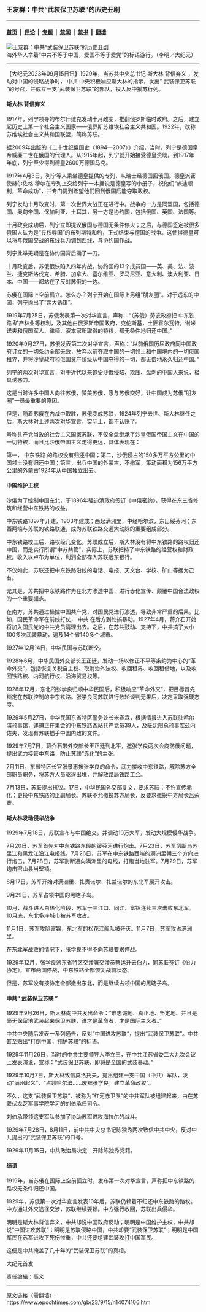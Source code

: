 ### 王友群：中共“武装保卫苏联”的历史丑剧

---

#### [首页](../../../..?n14074106) &nbsp;|&nbsp; [评论](../../../../../epoch-comment?n14074106) &nbsp;|&nbsp; [专题](../../../../../epoch-special?n14074106) &nbsp;|&nbsp; [禁闻](../../../../../epoch-news?n14074106) &nbsp;|&nbsp; [禁书](../../../../../books?n14074106) &nbsp;|&nbsp; [翻墙](https://github.com/gfw-breaker/nogfw/blob/master/README.md?n14074106)


<div><img alt="王友群：中共“武装保卫苏联”的历史丑剧" class="attachment-djy_600_400 size-djy_600_400 wp-post-image" src="https://i.epochtimes.com/assets/uploads/2023/09/id14074107-1602131902112603-600x400-600x338-600x338.jpg"/>
<div class="caption">
 海外华人举着“中共不等于中国，爱国不等于爱党”的标语游行。（李明／大纪元）
</div></div><hr/><div class="post_content" id="artbody" itemprop="articleBody">
 <!-- article content begin -->
 <p>
  【大纪元2023年09月15日讯】1929年，当苏共中央总书记
  <ok href="https://www.epochtimes.com/gb/tag/%E6%96%AF%E5%A4%A7%E6%9E%97.html">
   斯大林
  </ok>
  <ok href="https://www.epochtimes.com/gb/tag/%E8%83%8C%E4%BF%A1%E5%BC%83%E4%B9%89.html">
   背信弃义
  </ok>
  ，发动对中国的侵略战争时，
  <ok href="https://www.epochtimes.com/gb/tag/%E4%B8%AD%E5%85%B1.html">
   中共
  </ok>
  中央积极响应斯大林的指示，发出“
  <ok href="https://www.epochtimes.com/gb/tag/%E6%AD%A6%E8%A3%85%E4%BF%9D%E5%8D%AB%E8%8B%8F%E8%81%94.html">
   武装保卫苏联
  </ok>
  ”的号召，并成立一支“武装保卫苏联”的部队，投入反中援苏行列。
 </p>
 <h4 style="font-weight: 400;">
  <strong>
   <ok href="https://www.epochtimes.com/gb/tag/%E6%96%AF%E5%A4%A7%E6%9E%97.html">
    斯大林
   </ok>
   <ok href="https://www.epochtimes.com/gb/tag/%E8%83%8C%E4%BF%A1%E5%BC%83%E4%B9%89.html">
    背信弃义
   </ok>
  </strong>
 </h4>
 <p style="font-weight: 400;">
  1917年，列宁领导的布尔什维克发动十月政变，推翻俄罗斯临时政府。之后，建立起历史上第一个社会主义国家——俄罗斯苏维埃社会主义共和国。1922年，改称苏维埃社会主义共和国联盟，简称苏联。
 </p>
 <p style="font-weight: 400;">
  据2009年出版的《二十世纪俄国史（1894—2007）》介绍，当时，列宁是德国皇帝威廉二世在俄国的代理人。从1915年起，列宁就开始接受德皇资助。到1917年年底，列宁至少得到德皇2600万德国马克。
 </p>
 <p style="font-weight: 400;">
  1917年4月3日，列宁等人乘坐德皇提供的专列，从瑞士经德国回俄国。德皇派密使赫尔佐格·穆尔在专列上交给列宁一本据说是德皇写的小册子，祝他们“旅途顺利，革命成功”，并专门提到希望他们回到俄国后能夺取政权。
 </p>
 <p style="font-weight: 400;">
  列宁发动十月政变时，第一次世界大战正在进行中。战争的一方是同盟国，包括德国、奥匈帝国、保加利亚、土耳其，另一方是协约国，包括俄国、英国、法国等。
 </p>
 <p style="font-weight: 400;">
  十月政变成功后，列宁立即提议俄国与德国无条件停火；之后，与德国签定被很多俄国人认为是“丧权辱国”的布列斯特和约，正式结束与德国的战争。这使得德皇可以将与俄国交战的东线兵力调到西线，与协约国作战。
 </p>
 <p style="font-weight: 400;">
  列宁此举无疑是在协约国背后捅了一刀。
 </p>
 <p style="font-weight: 400;">
  十月政变后，苏俄很快陷入四年内战。协约国的13个成员国——英、美、法、波兰、捷克斯洛伐克、希腊、加拿大、塞尔维亚、罗马尼亚、意大利、澳大利亚、日本、中国——都站在了反对苏俄的一边。
 </p>
 <p style="font-weight: 400;">
  苏俄在国际上空前孤立。怎么办？列宁开始在国际上另组“朋友圈”。对于远东的中国，列宁抛出了“两大诱饵”。
 </p>
 <p style="font-weight: 400;">
  1919年7月25日，苏俄发表第一次对华宣言，声称：“（苏俄）劳农政府把
  <ok href="https://www.epochtimes.com/gb/tag/%E4%B8%AD%E4%B8%9C%E9%93%81%E8%B7%AF.html">
   中东铁路
  </ok>
  矿产林业等权利，及其他由俄罗斯帝国政府，克伦斯基，土匪霍尔瓦特，谢米诺夫和俄国军人、律师、资本家所取得的特权，都无条件地归还中国。”
 </p>
 <p style="font-weight: 400;">
  1920年9月27日，苏俄发表第二次对华宣言，声称：“以前俄国历届政府同中国政府订立的一切条约全部无效，放弃以前夺取中国的一切领土和中国境内的一切俄国租界，并将沙皇政府和俄国资产阶级从中国夺得的一切，都无偿地永久归还中国。”
 </p>
 <p style="font-weight: 400;">
  列宁的两次对华宣言，对于近代以来饱受沙俄侵略、欺压、盘剥的中国人来说，极具诱惑力。
 </p>
 <p style="font-weight: 400;">
  这是当时许多中国人向往苏俄，赞美苏俄，愿与苏俄交好，让中国成为苏俄“朋友圈”一员最重要的原因。
 </p>
 <p style="font-weight: 400;">
  但是，随着苏俄在内战中取胜，苏俄变成苏联，1924年列宁去世、斯大林继任之后，斯大林对上述两次对华宣言，实际上，都不认账了。
 </p>
 <p style="font-weight: 400;">
  号称共产党当政的社会主义国家苏联，不仅全盘继承了沙皇俄国帝国主义在中国的一切特权，而且比沙俄帝国主义走得更远，具体表现在：
 </p>
 <p style="font-weight: 400;">
  第一，
  <ok href="https://www.epochtimes.com/gb/tag/%E4%B8%AD%E4%B8%9C%E9%93%81%E8%B7%AF.html">
   中东铁路
  </ok>
  的路权没有归还中国；第二，沙俄侵占的150多万平方公里的中国领土没有归还中国；第三，出兵中国的外蒙古，不撤军，策动面积为156万平方公里的外蒙古1924年从中国独立出去。
 </p>
 <h4 style="font-weight: 400;">
  <strong>
   中国维护主权
  </strong>
 </h4>
 <p style="font-weight: 400;">
  沙俄为了控制中国东北，于1896年强迫清政府签订《中俄密约》，获得在东三省修筑和经营中东铁路的权益。
 </p>
 <p style="font-weight: 400;">
  中东铁路1897年开建，1903年建成；西起满洲里，中经哈尔滨，东出绥芬河；东西两端与苏联的铁路联通，成为苏联铁路交通大动脉的重要组成部分。
 </p>
 <p style="font-weight: 400;">
  中东铁路竣工后，路权经几变化。苏联成立后，斯大林没有将中东铁路的路权归还中国，而是实行所谓“中苏共管”，实际上，苏联把持了中东铁路的经营权和财政权。收入以卢布为单位，利润全部存入苏联远东银行。
 </p>
 <p style="font-weight: 400;">
  不仅如此，苏联还把中东铁路沿线的电话、电报、天文台、学校、矿山等据为己有。
 </p>
 <p style="font-weight: 400;">
  尤其是，苏共把中东铁路作为在北方渗透中国、进行赤化宣传、颠覆中国合法政权的一个重要据点。
 </p>
 <p style="font-weight: 400;">
  在南方，苏共通过操控中国共产党，对国民党进行渗透，导致非常严重的后果。比如，国民革命军在前线打仗，
  <ok href="https://www.epochtimes.com/gb/tag/%E4%B8%AD%E5%85%B1.html">
   中共
  </ok>
  在后方到处搞暴动。1927年4月，蒋介石开始将加入国民党的中共党员清理出去。之后，在苏共鼓动、支持下，中共搞了大小100多次武装暴动，遍及14个省140多个城市。
 </p>
 <p style="font-weight: 400;">
  1927年12月14日，中华民国与苏联断交。
 </p>
 <p style="font-weight: 400;">
  1928年6月，中华民国外交部长王正廷，发动一场以修正不平等条约为中心的“革命外交”，包括恢复关税自主权、取消治外法权、收回租界、收回租借地，以及收回铁路权、内河航行权、沿海贸易权等。
 </p>
 <p style="font-weight: 400;">
  1928年12月，东北的张学良归顺中华民国后，积极响应“革命外交”，把目标首先锁定在苏联控制的中东铁路。张学良同苏联进行数轮谈判无果后，决定采取强硬态度。
 </p>
 <p style="font-weight: 400;">
  1929年5月27日，中华民国东省特区警务处长米春霖，根据情报进入苏联驻哈尔滨领事馆，逮捕正在集会的中东铁路各站共产党员39人，及驻沈阳总领事库兹内佐夫，发现有苏联插手中国内政的文件。
 </p>
 <p style="font-weight: 400;">
  1929年7月7日，蒋介石带外交部长王正廷到北平，邀张学良两次会商防俄问题，提出武力接管中东路，防止苏联“赤化”的主张。
 </p>
 <p style="font-weight: 400;">
  7月11日，东省特区长官张景惠按张学良的命令，武力接收中东铁路，解除苏方全部职员职务，将苏方人员驱逐出境，并解散路局铁路工会。
 </p>
 <p style="font-weight: 400;">
  7月13日，苏联提出抗议。17日，中华民国外交部复文，要求苏联：不许宣传赤化；更换中东铁路的正副局长。苏联不允撤换苏方局长，反要求撤换中方局长吕荣寰。
 </p>
 <h4 style="font-weight: 400;">
  <strong>
   斯大林发动侵华战争
  </strong>
 </h4>
 <p style="font-weight: 400;">
  1929年7月18日，苏联宣布与中国绝交，并调动10万大军，发动大规模侵华战争。
 </p>
 <p style="font-weight: 400;">
  7月20日，苏军首先对中东铁路东段的绥芬河进行炮击。7月23日，苏军切断乌苏里江和黑龙江沿江电报线。7月26日，苏军在中东铁路西端的满洲里朝三个方向进行炮击。7月28日，苏军割断通向满洲里的电线，打跑当地驻军。7月29日，苏军炮击密山县当壁镇。
 </p>
 <p style="font-weight: 400;">
  8月17日，苏军开始对满洲里、扎赉诺尔、扎兰诺尔的东北军展开攻击。
 </p>
 <p style="font-weight: 400;">
  9月29日，苏军占领中国的黑瞎子岛。
 </p>
 <p style="font-weight: 400;">
  10月，战斗进入白热化阶段，苏军于三江口、同江、富锦连续三次击败东北军。10月底，东北多座城市被苏军攻占。
 </p>
 <p style="font-weight: 400;">
  11月1日，苏军攻陷富锦，东北军的松花江舰队被歼灭。11月7日，苏军攻占满洲里。
 </p>
 <p style="font-weight: 400;">
  在东北军战败的情况下，张学良不得不向苏联要求停战。
 </p>
 <p style="font-weight: 400;">
  1929年12月，张学良派东省特区交涉署交涉员蔡运升去伯力，同苏联签订《伯力协定》，宣布两国停战，中东铁路全部恢复战前状态。
 </p>
 <p style="font-weight: 400;">
  但是，苏军没有按协定全部撤出东北，而是继续占领中国的黑瞎子岛。
 </p>
 <h4 style="font-weight: 400;">
  <strong>
   中共“
   <ok href="https://www.epochtimes.com/gb/tag/%E6%AD%A6%E8%A3%85%E4%BF%9D%E5%8D%AB%E8%8B%8F%E8%81%94.html">
    武装保卫苏联
   </ok>
   ”
  </strong>
 </h4>
 <p style="font-weight: 400;">
  1929年9月26日，斯大林向中共发出命令：“谁忠诚地、真正地、坚定地、并且是毫无保留地武装起来保卫苏联，谁才是革命者，才是国际主义者。”
 </p>
 <p style="font-weight: 400;">
  中共中央随后发表一系列通告，反对“中国进攻苏联”，提出“武装保卫苏联”。中共甚至贴出“打倒中国，拥护苏联”的标语。
 </p>
 <p style="font-weight: 400;">
  1929年11月26日，当时的中共主要领导人李立三，在中共江苏省委二大九次会议上发表演说，宣称：“武装保卫苏联，即将是全国的武装暴动。”
 </p>
 <p style="font-weight: 400;">
  1929年10月7日，斯大林致信莫洛托夫，提出组建一支中国（中共）军队，发动“满州起义”，“占领哈尔滨……废黜张学良，建立革命政权”。
 </p>
 <p style="font-weight: 400;">
  不久，这支“武装保卫苏联”、被称为“红河赤卫队”的中共军队被组建起来，由在苏联伏龙芝军事学院学习的刘伯承任司令。
 </p>
 <p style="font-weight: 400;">
  刘伯承带领这支军队参加了协助苏军进攻海拉尔的战斗。
 </p>
 <p style="font-weight: 400;">
  1929年7月28日，8月11日，前中共中央总书记陈独秀两次致信中共中央，反对中共提出的“武装保卫苏联”的口号。
 </p>
 <p style="font-weight: 400;">
  1929年11月15日，中共政治局决定：开除陈独秀党籍。
 </p>
 <h4 style="font-weight: 400;">
  <strong>
   结语
  </strong>
 </h4>
 <p style="font-weight: 400;">
  1919年，当苏俄在国际上空前孤立时，发布第一次对华宣言，声称把中东铁路的路权无条件归还中国。
 </p>
 <p style="font-weight: 400;">
  1929年，苏俄第一次对华宣言发表10年后，苏联仍赖着不归还中东铁路的路权。中方通过外交途径交涉，苏联继续耍赖。中方强行收回，苏联出兵侵华。
 </p>
 <p style="font-weight: 400;">
  明明是斯大林背信弃义，中共却说中国政府反动；明明是中国维护主权，中共却说“中国进攻苏联”；明明是苏联侵略中国，中共却要“武装保卫苏联”；明明是中国军民在苏军进攻下死伤惨重，中共还要组建武装攻打中国军民。
 </p>
 <p style="font-weight: 400;">
  这便是中共掩盖了几十年的“武装保卫苏联”的真相。
 </p>
 <p style="font-weight: 400;">
  大纪元首发
 </p>
 <p style="font-weight: 400;">
  责任编辑：高义
 </p>
 <!-- article content end -->
 <div id="below_article_ad">
 </div>
</div>


---

原文链接（需翻墙）：https://www.epochtimes.com/gb/23/9/15/n14074106.htm